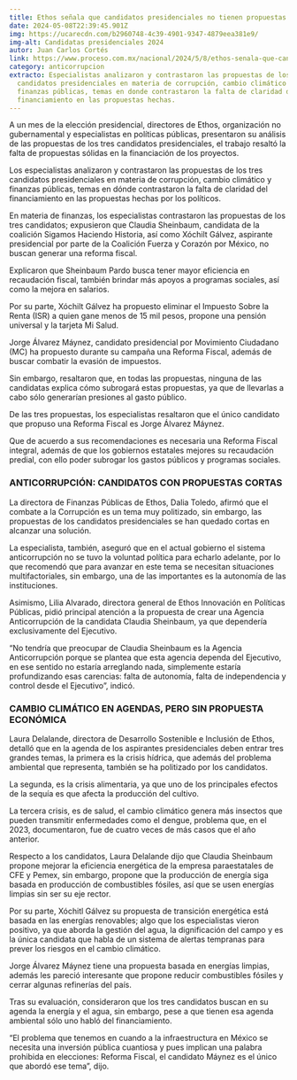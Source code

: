 ```yaml
---
title: Ethos señala que candidatos presidenciales no tienen propuestas sólidas
date: 2024-05-08T22:39:45.901Z
img: https://ucarecdn.com/b2960748-4c39-4901-9347-4879eea381e9/
img-alt: Candidatas presidenciales 2024
autor: Juan Carlos Cortés
link: https://www.proceso.com.mx/nacional/2024/5/8/ethos-senala-que-candidatos-presidenciales-no-tienen-propuestas-solidas-328599.html
category: anticorrupcion
extracto: Especialistas analizaron y contrastaron las propuestas de los tres
  candidatos presidenciales en materia de corrupción, cambio climático y
  finanzas públicas, temas en donde contrastaron la falta de claridad del
  financiamiento en las propuestas hechas.
---
```

A un mes de la elección presidencial, directores de Ethos, organización no gubernamental y especialistas en políticas públicas, presentaron su análisis de las propuestas de los tres candidatos presidenciales, el trabajo resaltó la falta de propuestas sólidas en la financiación de los proyectos.

Los especialistas analizaron y contrastaron las propuestas de los tres candidatos presidenciales en materia de corrupción, cambio climático y finanzas públicas, temas en dónde contrastaron la falta de claridad del financiamiento en las propuestas hechas por los políticos.

En materia de finanzas, los especialistas contrastaron las propuestas de los tres candidatos; expusieron que Claudia Sheinbaum, candidata de la coalición Sigamos Haciendo Historia, así como Xóchilt Gálvez, aspirante presidencial por parte de la Coalición Fuerza y Corazón por México, no buscan generar una reforma fiscal.

Explicaron que Sheinbaum Pardo busca tener mayor eficiencia en recaudación fiscal, también brindar más apoyos a programas sociales, así como la mejora en salarios.

Por su parte, Xóchilt Gálvez ha propuesto eliminar el Impuesto Sobre la Renta (ISR) a quien gane menos de 15 mil pesos, propone una pensión universal y la tarjeta Mi Salud.

Jorge Álvarez Máynez, candidato presidencial por Movimiento Ciudadano (MC) ha propuesto durante su campaña una Reforma Fiscal, además de buscar combatir la evasión de impuestos.

Sin embargo, resaltaron que, en todas las propuestas, ninguna de las candidatas explica cómo subrogará estas propuestas, ya que de llevarlas a cabo sólo generarían presiones al gasto público.

De las tres propuestas, los especialistas resaltaron que el único candidato que propuso una Reforma Fiscal es Jorge Álvarez Máynez.

Que de acuerdo a sus recomendaciones es necesaria una Reforma Fiscal integral, además de que los gobiernos estatales mejores su recaudación predial, con ello poder subrogar los gastos públicos y programas sociales.

### ANTICORRUPCIÓN: CANDIDATOS CON PROPUESTAS CORTAS  

La directora de Finanzas Públicas de Ethos, Dalia Toledo, afirmó que el combate a la Corrupción es un tema muy politizado, sin embargo, las propuestas de los candidatos presidenciales se han quedado cortas en alcanzar una solución.

La especialista, también, aseguró que en el actual gobierno el sistema anticorrupción no se tuvo la voluntad política para echarlo adelante, por lo que recomendó que para avanzar en este tema se necesitan situaciones multifactoriales, sin embargo, una de las importantes es la autonomía de las instituciones.

Asimismo, Lilia Alvarado, directora general de Ethos Innovación en Políticas Públicas, pidió principal atención a la propuesta de crear una Agencia Anticorrupción de la candidata Claudia Sheinbaum, ya que dependería exclusivamente del Ejecutivo.  

“No tendría que preocupar de Claudia Sheinbaum es la Agencia Anticorrupción porque se plantea que esta agencia dependa del Ejecutivo, en ese sentido no estaría arreglando nada, simplemente estaría profundizando esas carencias: falta de autonomía, falta de independencia y control desde el Ejecutivo”, indicó.

### CAMBIO CLIMÁTICO EN AGENDAS, PERO SIN PROPUESTA ECONÓMICA

Laura Delalande, directora de Desarrollo Sostenible e Inclusión de Ethos, detalló que en la agenda de los aspirantes presidenciales deben entrar tres grandes temas, la primera es la crisis hídrica, que además del problema ambiental que representa, también se ha politizado por los candidatos.

La segunda, es la crisis alimentaria, ya que uno de los principales efectos de la sequía es que afecta la producción del cultivo.

La tercera crisis, es de salud, el cambio climático genera más insectos que pueden transmitir enfermedades como el dengue, problema que, en el 2023, documentaron, fue de cuatro veces de más casos que el año anterior.

Respecto a los candidatos, Laura Delalande dijo que Claudia Sheinbaum propone mejorar la eficiencia energética de la empresa paraestatales de CFE y Pemex, sin embargo, propone que la producción de energía siga basada en producción de combustibles fósiles, así que se usen energías limpias sin ser su eje rector.

Por su parte, Xóchitl Gálvez su propuesta de transición energética está basada en las energías renovables; algo que los especialistas vieron positivo, ya que aborda la gestión del agua, la dignificación del campo y es la única candidata que habla de un sistema de alertas tempranas para prever los riesgos en el cambio climático.  

Jorge Álvarez Máynez tiene una propuesta basada en energías limpias, además les pareció interesante que propone reducir combustibles fósiles y cerrar algunas refinerías del país.

Tras su evaluación, consideraron que los tres candidatos buscan en su agenda la energía y el agua, sin embargo, pese a que tienen esa agenda ambiental sólo uno habló del financiamiento.

“El problema que tenemos en cuando a la infraestructura en México se necesita una inversión pública cuantiosa y pues implican una palabra prohibida en elecciones: Reforma Fiscal, el candidato Máynez es el único que abordó ese tema”, dijo.